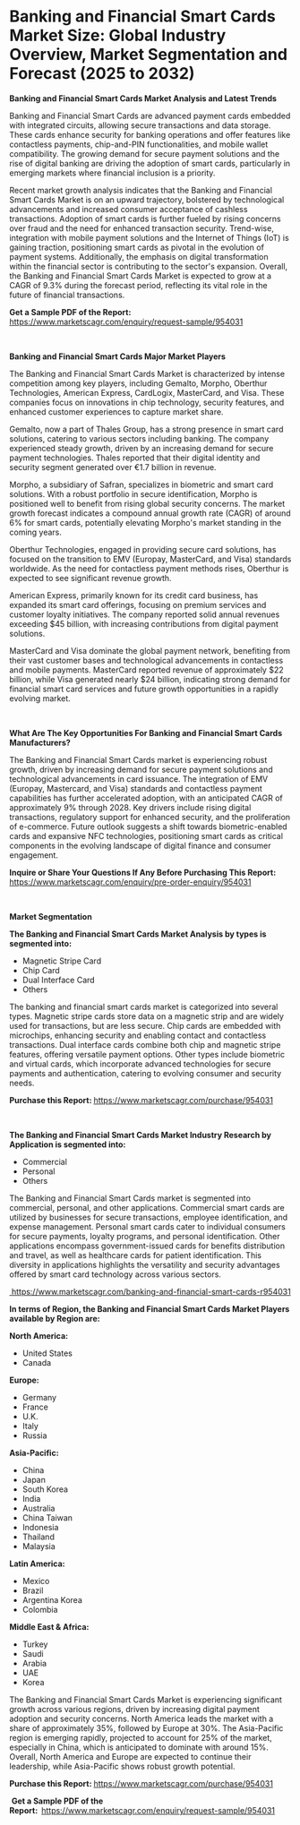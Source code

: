 <p><h1>Banking and Financial Smart Cards Market Size: Global Industry Overview, Market Segmentation and Forecast (2025 to 2032)</h1></p><p><strong>Banking and Financial Smart Cards Market Analysis and Latest Trends</strong></p>
<p><p>Banking and Financial Smart Cards are advanced payment cards embedded with integrated circuits, allowing secure transactions and data storage. These cards enhance security for banking operations and offer features like contactless payments, chip-and-PIN functionalities, and mobile wallet compatibility. The growing demand for secure payment solutions and the rise of digital banking are driving the adoption of smart cards, particularly in emerging markets where financial inclusion is a priority.</p><p>Recent market growth analysis indicates that the Banking and Financial Smart Cards Market is on an upward trajectory, bolstered by technological advancements and increased consumer acceptance of cashless transactions. Adoption of smart cards is further fueled by rising concerns over fraud and the need for enhanced transaction security. Trend-wise, integration with mobile payment solutions and the Internet of Things (IoT) is gaining traction, positioning smart cards as pivotal in the evolution of payment systems. Additionally, the emphasis on digital transformation within the financial sector is contributing to the sector's expansion. Overall, the Banking and Financial Smart Cards Market is expected to grow at a CAGR of 9.3% during the forecast period, reflecting its vital role in the future of financial transactions.</p></p>
<p><strong>Get a Sample PDF of the Report:&nbsp;</strong> <a href="https://www.marketscagr.com/enquiry/request-sample/954031?utm_campaign=2453&utm_medium=2&utm_source=Github&utm_content=ia&utm_term=18042025&utm_id=banking-and-financial-smart-cards">https://www.marketscagr.com/enquiry/request-sample/954031</a></p>
<p>&nbsp;</p>
<p><strong>Banking and Financial Smart Cards Major Market Players</strong></p>
<p><p>The Banking and Financial Smart Cards Market is characterized by intense competition among key players, including Gemalto, Morpho, Oberthur Technologies, American Express, CardLogix, MasterCard, and Visa. These companies focus on innovations in chip technology, security features, and enhanced customer experiences to capture market share.</p><p>Gemalto, now a part of Thales Group, has a strong presence in smart card solutions, catering to various sectors including banking. The company experienced steady growth, driven by an increasing demand for secure payment technologies. Thales reported that their digital identity and security segment generated over €1.7 billion in revenue.</p><p>Morpho, a subsidiary of Safran, specializes in biometric and smart card solutions. With a robust portfolio in secure identification, Morpho is positioned well to benefit from rising global security concerns. The market growth forecast indicates a compound annual growth rate (CAGR) of around 6% for smart cards, potentially elevating Morpho's market standing in the coming years.</p><p>Oberthur Technologies, engaged in providing secure card solutions, has focused on the transition to EMV (Europay, MasterCard, and Visa) standards worldwide. As the need for contactless payment methods rises, Oberthur is expected to see significant revenue growth.</p><p>American Express, primarily known for its credit card business, has expanded its smart card offerings, focusing on premium services and customer loyalty initiatives. The company reported solid annual revenues exceeding $45 billion, with increasing contributions from digital payment solutions.</p><p>MasterCard and Visa dominate the global payment network, benefiting from their vast customer bases and technological advancements in contactless and mobile payments. MasterCard reported revenue of approximately $22 billion, while Visa generated nearly $24 billion, indicating strong demand for financial smart card services and future growth opportunities in a rapidly evolving market.</p></p>
<p>&nbsp;</p>
<p><strong>What Are The Key Opportunities For Banking and Financial Smart Cards Manufacturers?</strong></p>
<p><p>The Banking and Financial Smart Cards market is experiencing robust growth, driven by increasing demand for secure payment solutions and technological advancements in card issuance. The integration of EMV (Europay, Mastercard, and Visa) standards and contactless payment capabilities has further accelerated adoption, with an anticipated CAGR of approximately 9% through 2028. Key drivers include rising digital transactions, regulatory support for enhanced security, and the proliferation of e-commerce. Future outlook suggests a shift towards biometric-enabled cards and expansive NFC technologies, positioning smart cards as critical components in the evolving landscape of digital finance and consumer engagement.</p></p>
<p><strong>Inquire or Share Your Questions If Any Before Purchasing This Report:</strong> <a href="https://www.marketscagr.com/enquiry/pre-order-enquiry/954031?utm_campaign=2453&utm_medium=2&utm_source=Github&utm_content=ia&utm_term=18042025&utm_id=banking-and-financial-smart-cards">https://www.marketscagr.com/enquiry/pre-order-enquiry/954031</a></p>
<p>&nbsp;</p>
<p><strong>Market Segmentation</strong></p>
<p><strong>The Banking and Financial Smart Cards Market Analysis by types is segmented into:</strong></p>
<p><ul><li>Magnetic Stripe Card</li><li>Chip Card</li><li>Dual Interface Card</li><li>Others</li></ul></p>
<p><p>The banking and financial smart cards market is categorized into several types. Magnetic stripe cards store data on a magnetic strip and are widely used for transactions, but are less secure. Chip cards are embedded with microchips, enhancing security and enabling contact and contactless transactions. Dual interface cards combine both chip and magnetic stripe features, offering versatile payment options. Other types include biometric and virtual cards, which incorporate advanced technologies for secure payments and authentication, catering to evolving consumer and security needs.</p></p>
<p><strong>Purchase this Report:&nbsp;</strong><a href="https://www.marketscagr.com/purchase/954031?utm_campaign=2453&utm_medium=2&utm_source=Github&utm_content=ia&utm_term=18042025&utm_id=banking-and-financial-smart-cards">https://www.marketscagr.com/purchase/954031</a></p>
<p>&nbsp;</p>
<p><strong>The Banking and Financial Smart Cards Market Industry Research by Application is segmented into:</strong></p>
<p><ul><li>Commercial</li><li>Personal</li><li>Others</li></ul></p>
<p><p>The Banking and Financial Smart Cards market is segmented into commercial, personal, and other applications. Commercial smart cards are utilized by businesses for secure transactions, employee identification, and expense management. Personal smart cards cater to individual consumers for secure payments, loyalty programs, and personal identification. Other applications encompass government-issued cards for benefits distribution and travel, as well as healthcare cards for patient identification. This diversity in applications highlights the versatility and security advantages offered by smart card technology across various sectors.</p></p>
<p><a href="https://www.marketscagr.com/banking-and-financial-smart-cards-r954031?utm_campaign=2453&utm_medium=2&utm_source=Github&utm_content=ia&utm_term=18042025&utm_id=banking-and-financial-smart-cards">&nbsp;https://www.marketscagr.com/banking-and-financial-smart-cards-r954031</a></p>
<p><strong>In terms of Region, the Banking and Financial Smart Cards Market Players available by Region are:</strong></p>
<p>
    <p> <strong> North America: </strong>
        <ul>
            <li>United States</li>
            <li>Canada</li>
        </ul>
        </p> 
    <p> <strong> Europe: </strong>
        <ul>
            <li>Germany</li>
            <li>France</li>
            <li>U.K.</li>
            <li>Italy</li>
            <li>Russia</li>
        </ul>
        </p> 
    <p> <strong> Asia-Pacific: </strong>
        <ul>
            <li>China</li>
            <li>Japan</li>
            <li>South Korea</li>
            <li>India</li>
            <li>Australia</li>
            <li>China Taiwan</li>
            <li>Indonesia</li>
            <li>Thailand</li>
            <li>Malaysia</li>
        </ul>
        </p> 
    <p> <strong> Latin America: </strong>
        <ul>
            <li>Mexico</li>
            <li>Brazil</li>
            <li>Argentina Korea</li>
            <li>Colombia</li>
        </ul>
        </p> 
    <p> <strong> Middle East & Africa: </strong>
        <ul>
            <li>Turkey</li>
            <li>Saudi</li>
            <li>Arabia</li>
            <li>UAE</li>
            <li>Korea</li>
        </ul>
    </p>
    </p>
<p><p>The Banking and Financial Smart Cards Market is experiencing significant growth across various regions, driven by increasing digital payment adoption and security concerns. North America leads the market with a share of approximately 35%, followed by Europe at 30%. The Asia-Pacific region is emerging rapidly, projected to account for 25% of the market, especially in China, which is anticipated to dominate with around 15%. Overall, North America and Europe are expected to continue their leadership, while Asia-Pacific shows robust growth potential.</p></p>
<p><strong>Purchase this Report: </strong><a href="https://www.marketscagr.com/purchase/954031?utm_campaign=2453&utm_medium=2&utm_source=Github&utm_content=ia&utm_term=18042025&utm_id=banking-and-financial-smart-cards">https://www.marketscagr.com/purchase/954031</a></p>
<p>&nbsp;<strong>Get a Sample PDF of the Report:&nbsp;&nbsp;</strong><a href="https://www.marketscagr.com/enquiry/request-sample/954031?utm_campaign=2453&utm_medium=2&utm_source=Github&utm_content=ia&utm_term=18042025&utm_id=banking-and-financial-smart-cards">https://www.marketscagr.com/enquiry/request-sample/954031</a></p>
<p><strong></strong></p>
<p><p></p><p></p><p></p></p>
